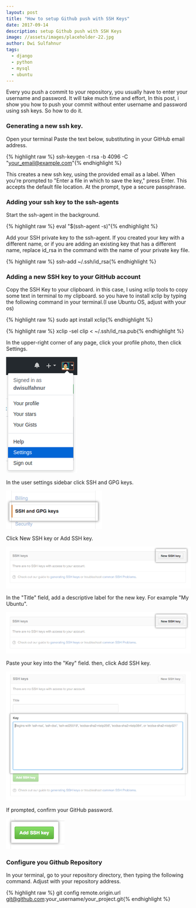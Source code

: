 ```yaml
---
layout: post
title: "How to setup Github push with SSH Keys"
date: 2017-09-14
description: setup Github push with SSH Keys
image: //assets/images/placeholder-22.jpg
author: Dwi Sulfahnur
tags:
  - django
  - python
  - mysql
  - ubuntu
---
```


Every you push a commit to your repository, you usually have to enter your username and password. It will take much time and effort, In this post, i show you how to push your commit without enter username and password using ssh keys. So how to do it.

### Generating a new ssh key.
Open your terminal
Paste the text below, substituting in your GitHub email address.

{% highlight raw %}
ssh-keygen -t rsa -b 4096 -C "your_email@example.com"{% endhighlight %}

This creates a new ssh key, using the provided email as a label.
When you're prompted to "Enter a file in which to save the key," press Enter. This accepts the default file location.
At the prompt, type a secure passphrase.

### Adding your ssh key to the ssh-agents
Start the ssh-agent in the background.

{% highlight raw %}
eval "$(ssh-agent -s)"{% endhighlight %}

Add your SSH private key to the ssh-agent. If you created your key with a different name, or if you are adding an existing key that has a different name, replace id_rsa in the command with the name of your private key file.

{% highlight raw %}
ssh-add ~/.ssh/id_rsa{% endhighlight %}


### Adding a new SSH key to your GitHub account

Copy the SSH Key to your clipboard.
in this case, I using xclip tools to copy some text in terminal to my clipboard. so you have to install xclip by typing the following command in your terminal.(I use Ubuntu OS, adjust with your os)

{% highlight raw %}
sudo apt install xclip{% endhighlight %}

{% highlight raw %}
xclip -sel clip < ~/.ssh/id_rsa.pub{% endhighlight %}

In the upper-right corner of any page, click your profile photo, then click Settings.

![Markdowm Image](/assets/images/setup-Github-push-with-SSH-Keys1.png?raw=true)
  

In the user settings sidebar click SSH and GPG keys.

![Markdowm Image](/assets/images/setup-Github-push-with-SSH-Keys2.png?raw=true)

Click New SSH key or Add SSH key.

![Markdowm Image](/assets/images/setup-Github-push-with-SSH-Keys3.png?raw=true)
  
In the "Title" field, add a descriptive label for the new key. For example "My Ubuntu".

![Markdowm Image](/assets/images/setup-Github-push-with-SSH-Keys4.png?raw=true)

Paste your key into the "Key" field.
then, click Add SSH key.

![Markdowm Image](/assets/images/setup-Github-push-with-SSH-Keys5.png?raw=true)
  
If prompted, confirm your GitHub password.

![Markdowm Image](/assets/images/setup-Github-push-with-SSH-Keys6.png?raw=true)

 
### Configure you Github Repository
 
In your terminal, go to your repository directory, then typing the following command. Adjust with your repository address.

{% highlight raw %}
git config remote.origin.url git@github.com:your_username/your_project.git{% endhighlight %}